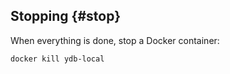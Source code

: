 ## Stopping {#stop}

When everything is done, stop a Docker container:

```bash
docker kill ydb-local
```

